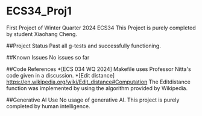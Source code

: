 # ECS34_Proj1
First Project of Winter Quarter 2024 ECS34
This Project is purely completed by student Xiaohang Cheng.

##Project Status
Past all g-tests and successfully functioning.

##Known Issues
No issues so far

##Code References
*[ECS 034 WQ 2024]
Makefile uses Professor Nitta's code given in a discussion. 
*[Edit distance]
https://en.wikipedia.org/wiki/Edit_distance#Computation
The Editdistance function was implemented by using the algorithm provided by Wikipedia. 

##Generative AI Use
No usage of generative AI. This project is purely completed by human intelligence.
